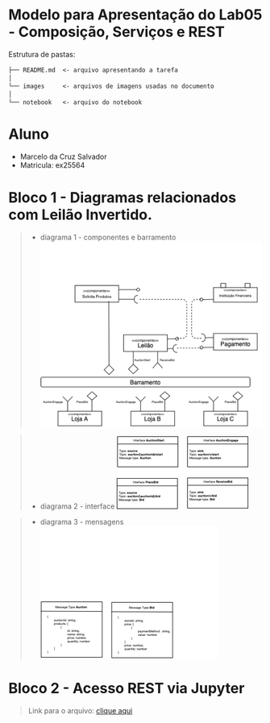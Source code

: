 # Modelo para Apresentação do Lab05 - Composição, Serviços e REST

Estrutura de pastas:

~~~
├── README.md  <- arquivo apresentando a tarefa
│
└── images     <- arquivos de imagens usadas no documento
│
└── notebook   <- arquivo do notebook
~~~

# Aluno
* Marcelo da Cruz Salvador
* Matricula: ex25564

# Bloco 1 - Diagramas relacionados com Leilão Invertido.

> * diagrama 1 - componentes e barramento
![Diagrama 1](images/Barramento.png)

> * diagrama 2 - interface
![Diagrama 2](images/Interface.png)

> * diagrama 3 - mensagens
![Diagrama 3](images/Message.png)

# Bloco 2 - Acesso REST via Jupyter

> Link para o arquivo: [clique aqui](notebook/lab5-tarefas-respostas.ipynb)